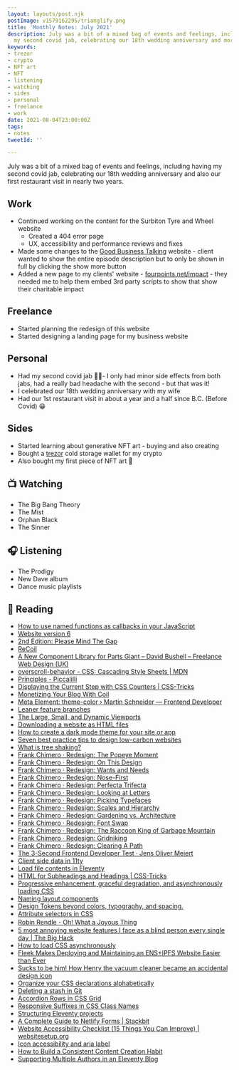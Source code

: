 ```yaml
---
layout: layouts/post.njk
postImage: v1579162295/trianglify.png
title: 'Monthly Notes: July 2021'
description: July was a bit of a mixed bag of events and feelings, including having
  my second covid jab, celebrating our 18th wedding anniversary and more...
keywords:
- trezor
- crypto
- NFT art
- NFT
- listening
- watching
- sides
- personal
- freelance
- work
date: 2021-08-04T23:00:00Z
tags:
- notes
tweetId: ''

---
```

July was a bit of a mixed bag of events and feelings, including having my second covid jab, celebrating our 18th wedding anniversary and also our first restaurant visit in nearly two years.

## Work

* Continued working on the content for the Surbiton Tyre and Wheel website
  * Created a 404 error page
  * UX, accessibility and performance reviews and fixes
* Made some changes to the [Good Business Talking](https://www.goodbusinesstalking.com/ "Good Business Talking") website - client wanted to show the entire episode description but to only be shown in full by clicking the show more button
* Added a new page to my clients' website  - [fourpoints.net/impact](https://www.fourpoints.net/impact/ "Four Points Impact") - they needed me to help them embed 3rd party scripts to show that show their charitable impact

## Freelance

* Started planning the redesign of this website
* Started designing a landing page for my business website

## Personal

* Had my second covid jab 💉💉- I only had minor side effects from both jabs, had a really bad headache with the second - but that was it!
* I celebrated our 18th wedding anniversary with my wife
* Had our 1st restaurant visit in about a year and a half since B.C. (Before Covid) 😁

## Sides

* Started learning about generative NFT art - buying and also creating
* Bought a [trezor](https://www.trezor.io "Trezor") cold storage wallet for my crypto
* Also bought my first piece of NFT art 🎉

## 📺 Watching

* The Big Bang Theory
* The Mist
* Orphan Black
* The Sinner

## 🎧 Listening

* The Prodigy
* New Dave album
* Dance music playlists

## 📖 Reading

* [How to use named functions as callbacks in your JavaScript](https://gomakethings.com/how-to-use-named-functions-as-callbacks-in-your-javascript/ "How to use named functions as callbacks in your JavaScript")
* [Website version 6](https://www.tempertemper.net/blog/website-version-6 "Website version 6")
* [2nd Edition: Please Mind The Gap](https://every-layout.dev/blog/second-edition/ "2nd Edition: Please Mind The Gap")
* [ReCoil](https://adactio.com/journal/18248 "ReCoil")
* [A New Component Library for Parts Giant – David Bushell – Freelance Web Design (UK)](https://dbushell.com/2021/07/01/new-component-library-for-parts-giant/ "A New Component Library for Parts Giant – David Bushell – Freelance Web Design (UK)")
* [overscroll-behavior - CSS: Cascading Style Sheets | MDN](https://developer.mozilla.org/en-US/docs/Web/CSS/overscroll-behavior "overscroll-behavior - CSS: Cascading Style Sheets | MDN")
* [Principles - Piccalilli](https://piccalil.li/cube-css/principles/ "Principles - Piccalilli")
* [Displaying the Current Step with CSS Counters | CSS-Tricks](https://css-tricks.com/displaying-the-current-step-with-css-counters/ "Displaying the Current Step with CSS Counters | CSS-Tricks")
* [Monetizing Your Blog With Coil](https://chenhuijing.com/blog/monetizing-your-blog-with-coil/ "Monetizing Your Blog With Coil")
* [Meta Element: theme-color › Martin Schneider — Frontend Developer](https://martinschneider.me/articles/meta-tag-theme-color/ "Meta Element: theme-color › Martin Schneider — Frontend Developer")
* [Leaner feature branches](https://sebastiandedeyne.com/leaner-feature-branches/ "Leaner feature branches")
* [The Large, Small, and Dynamic Viewports](https://www.bram.us/2021/07/08/the-large-small-and-dynamic-viewports/ "The Large, Small, and Dynamic Viewports")
* [Downloading a website as HTML files](https://www.tempertemper.net/blog/downloading-a-website-as-html-files "Downloading a website as HTML files")
* [How to create a dark mode theme for your site or app](https://gomakethings.com/how-to-create-a-dark-mode-theme-for-your-site-or-app/ "How to create a dark mode theme for your site or app")
* [Seven best practice tips to design low-carbon websites](https://medium.com/@joanna.esther.peel/how-to-design-low-carbon-websites-e188737b0b44 "Seven best practice tips to design low-carbon websites")
* [What is tree shaking?](https://gomakethings.com/what-is-tree-shaking/ "What is tree shaking?")
* [Frank Chimero · Redesign: The Popeye Moment](https://frankchimero.com/blog/2020/popeye/ "Frank Chimero · Redesign: The Popeye Moment")
* [Frank Chimero · Redesign: On This Design](https://frankchimero.com/blog/2020/redesign-this-design/ "Frank Chimero · Redesign: On This Design")
* [Frank Chimero · Redesign: Wants and Needs](https://frankchimero.com/blog/2020/wants-and-needs/ "Frank Chimero · Redesign: Wants and Needs")
* [Frank Chimero · Redesign: Nose-First](https://frankchimero.com/blog/2020/nose-first/ "Frank Chimero · Redesign: Nose-First")
* [Frank Chimero · Redesign: Perfecta Trifecta](https://frankchimero.com/blog/2020/perfecta-trifecta/ "Frank Chimero · Redesign: Perfecta Trifecta")
* [Frank Chimero · Redesign: Looking at Letters](https://frankchimero.com/blog/2020/looking-at-letters/ "Frank Chimero · Redesign: Looking at Letters")
* [Frank Chimero · Redesign: Picking Typefaces](https://frankchimero.com/blog/2020/picking-typefaces/ "Frank Chimero · Redesign: Picking Typefaces")
* [Frank Chimero · Redesign: Scales and Hierarchy](https://frankchimero.com/blog/2020/scales-and-hierarchy/ "Frank Chimero · Redesign: Scales and Hierarchy")
* [Frank Chimero · Redesign: Gardening vs. Architecture](https://frankchimero.com/blog/2020/gardening-vs-architecture/ "Frank Chimero · Redesign: Gardening vs. Architecture")
* [Frank Chimero · Redesign: Font Swap](https://frankchimero.com/blog/2020/font-swap/ "Frank Chimero · Redesign: Font Swap")
* [Frank Chimero · Redesign: The Raccoon King of Garbage Mountain](https://frankchimero.com/blog/2020/raccoon-king/ "Frank Chimero · Redesign: The Raccoon King of Garbage Mountain")
* [Frank Chimero · Redesign: Gridniking](https://frankchimero.com/blog/2020/gridniking/ "Frank Chimero · Redesign: Gridniking")
* [Frank Chimero · Redesign: Clearing A Path](https://frankchimero.com/blog/2020/redesign-wrapping-up/ "Frank Chimero · Redesign: Clearing A Path")
* [The 3-Second Frontend Developer Test · Jens Oliver Meiert](https://meiert.com/en/blog/the-frontend-developer-test/ "The 3-Second Frontend Developer Test · Jens Oliver Meiert")
* [Client side data in 11ty](https://cassie.codes/posts/client-side-data-in-11ty/ "Client side data in 11ty")
* [Load file contents in Eleventy](https://bnijenhuis.nl/notes/2021-07-11-load-file-contents-in-eleventy/ "Load file contents in Eleventy")
* [HTML for Subheadings and Headings | CSS-Tricks](https://css-tricks.com/html-for-subheadings-and-headings/ "HTML for Subheadings and Headings | CSS-Tricks")
* [Progressive enhancement, graceful degradation, and asynchronously loading CSS](https://gomakethings.com/progressive-enhancement-graceful-degradation-and-asynchronously-loading-css/ "Progressive enhancement, graceful degradation, and asynchronously loading CSS")
* [Naming layout components](https://stuffandnonsense.co.uk/blog/naming-layout-components "Naming layout components")
* [Design Tokens beyond colors, typography, and spacing.](http://www.didoo.net/2020/01/design-tokens-beyond-colors-typography-and-spacing/ "Design Tokens beyond colors, typography, and spacing.")
* [Attribute selectors in CSS](https://gomakethings.com/attribute-selectors-in-css/ "Attribute selectors in CSS")
* [Robin Rendle ･ Oh! What a Joyous Thing](https://www.robinrendle.com/notes/oh!-what-a-joyous-thing.html "Robin Rendle ･ Oh! What a Joyous Thing")
* [5 most annoying website features I face as a blind person every single day | The Big Hack](https://bighack.org/5-most-annoying-website-features-i-face-as-a-blind-screen-reader-user-accessibility/ "5 most annoying website features I face as a blind person every single day | The Big Hack")
* [How to load CSS asynchronously](https://gomakethings.com/how-to-load-css-asynchronously/ "How to load CSS asynchronously")
* [Fleek Makes Deploying and Maintaining an ENS+IPFS Website Easier than Ever](https://medium.com/the-ethereum-name-service/cloudflare-and-fleek-make-ens-ipfs-site-deployment-as-easy-as-ever-262c990a7514 "Fleek Makes Deploying and Maintaining an ENS+IPFS Website Easier than Ever")
* [Sucks to be him! How Henry the vacuum cleaner became an accidental design icon](http://www.theguardian.com/lifeandstyle/2021/jul/24/how-henry-vacuum-cleaner-became-accidental-design-icon "Sucks to be him! How Henry the vacuum cleaner became an accidental design icon")
* [Organize your CSS declarations alphabetically](https://ericwbailey.design/writing/organize-your-css-declarations-alphabetically/ "Organize your CSS declarations alphabetically")
* [Deleting a stash in Git](https://www.tempertemper.net/blog/deleting-a-stash-in-git "Deleting a stash in Git")
* [Accordion Rows in CSS Grid](https://meyerweb.com/eric/thoughts/2020/07/01/accordion-rows-in-css-grid/ "Accordion Rows in CSS Grid")
* [Responsive Suffixes in CSS Class Names](https://seesparkbox.com/foundry/responsive_class_suffixes_automating_classes_with_sass_mixins_and_sass_maps "Responsive Suffixes in CSS Class Names")
* [Structuring Eleventy projects](https://www.webstoemp.com/blog/eleventy-projects-structure/ "Structuring Eleventy projects")
* [A Complete Guide to Netlify Forms | Stackbit](https://www.stackbit.com/blog/complete-guide-netlify-forms/ "A Complete Guide to Netlify Forms | Stackbit")
* [Website Accessibility Checklist (15 Things You Can Improve) | websitesetup.org](https://websitesetup.org/web-accessibility-checklist/ "Website Accessibility Checklist (15 Things You Can Improve) | websitesetup.org")
* [Icon accessibility and aria label](https://gomakethings.com/icon-accessibility-and-aria-label/ "Icon accessibility and aria label")
* [How to Build a Consistent Content Creation Habit](https://lengstorf.com/build-consistent-content-creation-habit/ "How to Build a Consistent Content Creation Habit")
* [Supporting Multiple Authors in an Eleventy Blog](https://www.raymondcamden.com/2020/08/24/supporting-multiple-authors-in-an-eleventy-blog "Supporting Multiple Authors in an Eleventy Blog")